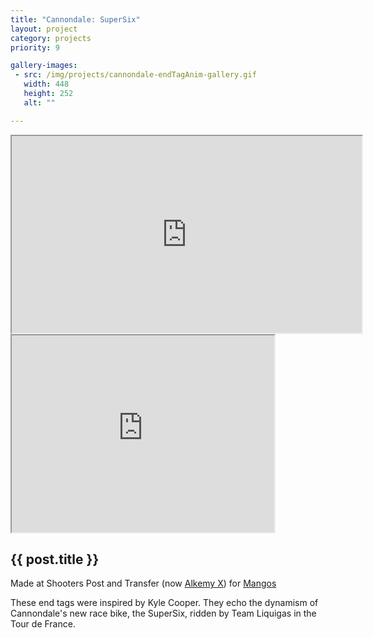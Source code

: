 ```yaml
---
title: "Cannondale: SuperSix"
layout: project
category: projects
priority: 9

gallery-images:
 - src: /img/projects/cannondale-endTagAnim-gallery.gif
   width: 448
   height: 252
   alt: ""

---
```


<iframe width="560" height="315" src="https://www.youtube-nocookie.com/embed/-VECyxXaEMo?rel=0" allowfullscreen></iframe>
<iframe width="420" height="315" src="https://www.youtube-nocookie.com/embed/-u_1QIGs7Z0?rel=0" allowfullscreen></iframe>

## {{ post.title }}

Made at Shooters Post and Transfer (now [Alkemy X](http://www.alkemy-x.com/)) for [Mangos](http://www.mangosinc.com/)

These end tags were inspired by Kyle Cooper. They echo the dynamism of Cannondale's new race bike, the SuperSix, ridden by Team Liquigas in the Tour de France.
